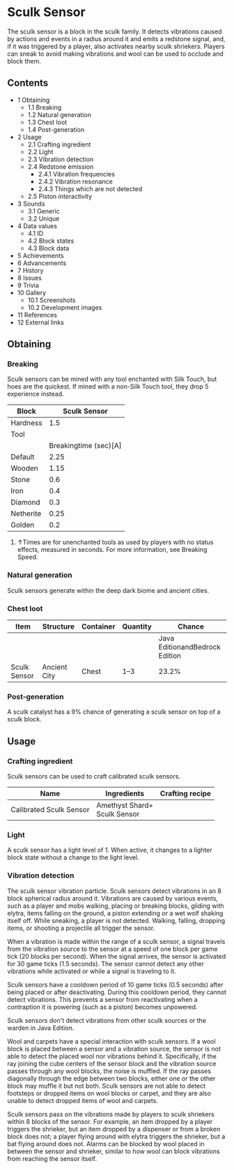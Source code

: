 # Sculk Sensor
The sculk sensor is a block in the sculk family. It detects vibrations caused by actions and events in a radius around it and emits a redstone signal, and, if it was triggered by a player, also activates nearby sculk shriekers. Players can sneak to avoid making vibrations and wool can be used to occlude and block them.

## Contents
- 1 Obtaining
	- 1.1 Breaking
	- 1.2 Natural generation
	- 1.3 Chest loot
	- 1.4 Post-generation
- 2 Usage
	- 2.1 Crafting ingredient
	- 2.2 Light
	- 2.3 Vibration detection
	- 2.4 Redstone emission
		- 2.4.1 Vibration frequencies
		- 2.4.2 Vibration resonance
		- 2.4.3 Things which are not detected
	- 2.5 Piston interactivity
- 3 Sounds
	- 3.1 Generic
	- 3.2 Unique
- 4 Data values
	- 4.1 ID
	- 4.2 Block states
	- 4.3 Block data
- 5 Achievements
- 6 Advancements
- 7 History
- 8 Issues
- 9 Trivia
- 10 Gallery
	- 10.1 Screenshots
	- 10.2 Development images
- 11 References
- 12 External links

## Obtaining
### Breaking
Sculk sensors can be mined with any tool enchanted with Silk Touch, but hoes are the quickest. If mined with a non-Silk Touch tool, they drop 5 experience instead.

| Block     | Sculk Sensor          |
|-----------|-----------------------|
| Hardness  | 1.5                   |
| Tool      |                       |
|           | Breakingtime (sec)[A] |
| Default   | 2.25                  |
| Wooden    | 1.15                  |
| Stone     | 0.6                   |
| Iron      | 0.4                   |
| Diamond   | 0.3                   |
| Netherite | 0.25                  |
| Golden    | 0.2                   |

1. ↑Times are for unenchanted tools as used by players with no status effects, measured in seconds. For more information, see Breaking Speed.

### Natural generation
Sculk sensors generate within the deep dark biome and ancient cities.


### Chest loot
| Item         | Structure    | Container | Quantity | Chance                         |
|--------------|--------------|-----------|----------|--------------------------------|
|              |              |           |          | Java EditionandBedrock Edition |
| Sculk Sensor | Ancient City | Chest     | 1–3      | 23.2%                          |

### Post-generation
A sculk catalyst has a 9% chance of generating a sculk sensor on top of a sculk block.

## Usage
### Crafting ingredient
Sculk sensors can be used to craft calibrated sculk sensors.

| Name                    | Ingredients                      | Crafting recipe |
|-------------------------|----------------------------------|-----------------|
| Calibrated Sculk Sensor | Amethyst Shard+<br/>Sculk Sensor |                 |

### Light
A sculk sensor has a light level of 1. When active, it changes to a lighter block state without a change to the light level.

### Vibration detection
The sculk sensor vibration particle.
Sculk sensors detect vibrations in an 8 block spherical radius around it. Vibrations are caused by various events, such as a player and mobs walking, placing or breaking blocks, gliding with elytra, items falling on the ground, a piston extending or a wet wolf shaking itself off. While sneaking, a player is not detected. Walking, falling, dropping items, or shooting a projectile all trigger the sensor.

When a vibration is made within the range of a sculk sensor, a signal travels from the vibration source to the sensor at a speed of one block per game tick (20 blocks per second). When the signal arrives, the sensor is activated for 30 game ticks (1.5 seconds). The sensor cannot detect any other vibrations while activated or while a signal is traveling to it.

Sculk sensors have a cooldown period of 10 game ticks (0.5 seconds) after being placed or after deactivating. During this cooldown period, they cannot detect vibrations. This prevents a sensor from reactivating when a contraption it is powering (such as a piston) becomes unpowered.

Sculk sensors don't detect vibrations from other sculk sources or the warden in Java Edition.

Wool and carpets have a special interaction with sculk sensors. If a wool block is placed between a sensor and a vibration source, the sensor is not able to detect the placed wool nor vibrations behind it. Specifically, if the ray joining the cube centers of the sensor block and the vibration source passes through any wool blocks, the noise is muffled. If the ray passes diagonally through the edge between two blocks, either one or the other block may muffle it but not both. Sculk sensors are not able to detect footsteps or dropped items on wool blocks or carpet, and they are also unable to detect dropped items of wool and carpets.

Sculk sensors pass on the vibrations made by players to sculk shriekers within 8 blocks of the sensor. For example, an item dropped by a player triggers the shrieker, but an item dropped by a dispenser or from a broken block does not; a player flying around with elytra triggers the shrieker, but a bat flying around does not. Alarms can be blocked by wool placed in between the sensor and shrieker, similar to how wool can block vibrations from reaching the sensor itself.

